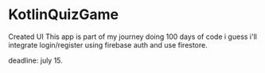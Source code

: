 # KotlinQuizGame
Created UI
This app is part of my journey doing 100 days of code
i guess i'll integrate login/register using firebase auth
and use firestore.

deadline: july 15.
